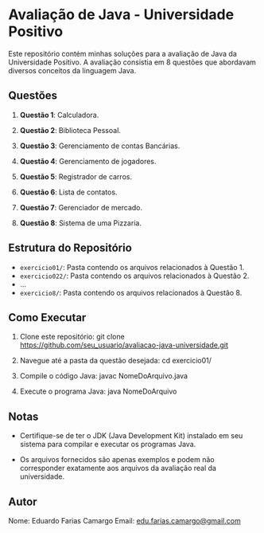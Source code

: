 # Avaliação de Java - Universidade Positivo

Este repositório contém minhas soluções para a avaliação de Java da Universidade Positivo. A avaliação consistia em 8 questões que abordavam diversos conceitos da linguagem Java.

## Questões

1. **Questão 1**: Calculadora.

2. **Questão 2**: Biblioteca Pessoal.

3. **Questão 3**: Gerenciamento de contas Bancárias.

4. **Questão 4**: Gerenciamento de jogadores.

5. **Questão 5**: Registrador de carros.

6. **Questão 6**: Lista de contatos.

7. **Questão 7**: Gerenciador de mercado.

8. **Questão 8**: Sistema de uma Pizzaria.

## Estrutura do Repositório

- `exercicio01/`: Pasta contendo os arquivos relacionados à Questão 1.
- `exercicio022/`: Pasta contendo os arquivos relacionados à Questão 2.
- ...
- `exercicio8/`: Pasta contendo os arquivos relacionados à Questão 8.

## Como Executar

1. Clone este repositório: git clone https://github.com/seu_usuario/avaliacao-java-universidade.git

2. Navegue até a pasta da questão desejada: cd exercicio01/

3. Compile o código Java: javac NomeDoArquivo.java

4. Execute o programa Java: java NomeDoArquivo

## Notas

- Certifique-se de ter o JDK (Java Development Kit) instalado em seu sistema para compilar e executar os programas Java.

- Os arquivos fornecidos são apenas exemplos e podem não corresponder exatamente aos arquivos da avaliação real da universidade.

## Autor

Nome: Eduardo Farias Camargo
Email: edu.farias.camargo@gmail.com
